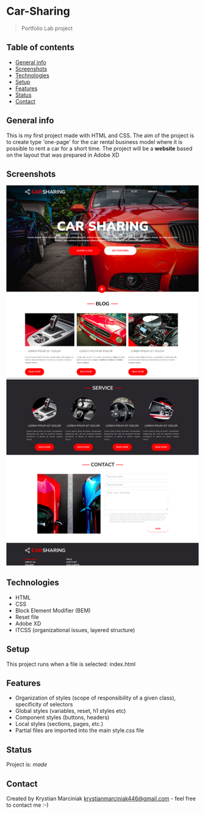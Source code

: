 # Car-Sharing

> Portfolio Lab project

## Table of contents

- [General info](#general-info)
- [Screenshots](#screenshots)
- [Technologies](#technologies)
- [Setup](#setup)
- [Features](#features)
- [Status](#status)
- [Contact](#contact)

## General info

This is my first project made with HTML and CSS.
The aim of the project is to create type 'one-page' for the car rental business model where it is possible to rent a car for a short time.
The project will be a **website** based on the layout that was prepared in Adobe XD

## Screenshots

![Header](./images/page_header.png)
![Blog Article](./images/blog_article.png)
![Service Article](./images/service_article.png)
![Contact](./images/contact.png)

## Technologies

- HTML
- CSS
- Block Element Modifier (BEM)
- Reset file
- Adobe XD
- ITCSS (organizational issues, layered structure)

## Setup

This project runs when a file is selected: index.html

## Features

- Organization of styles (scope of responsibility of a given class), specificity of selectors
- Global styles (variables, reset, h1 styles etc)
- Component styles (buttons, headers)
- Local styles (sections, pages, etc.)
- Partial files are imported into the main style.css file

## Status

Project is: _made_

## Contact

Created by Krystian Marciniak krystianmarciniak446@gmail.com - feel free to contact me :-)

